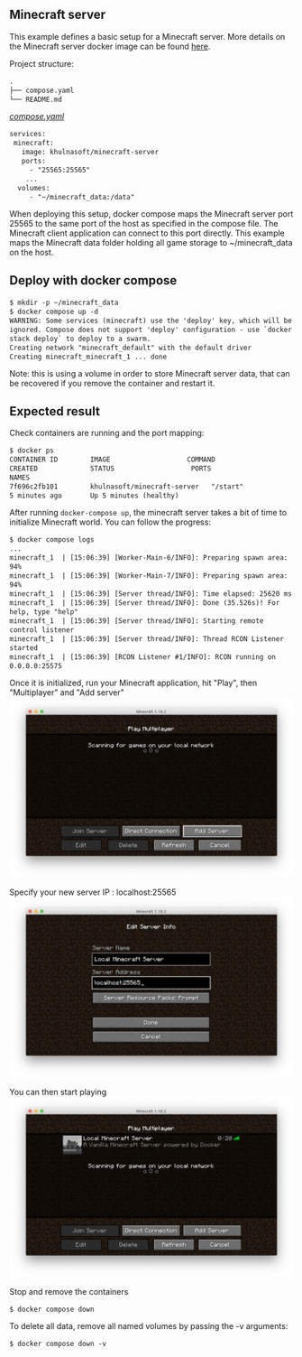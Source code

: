 ## Minecraft server
This example defines a basic setup for a Minecraft server. More details on the Minecraft server docker image can be found [here](https://github.com/itzg/docker-minecraft-server/blob/master/README.md).

Project structure:
```
.
├── compose.yaml
└── README.md
```

[_compose.yaml_](compose.yaml)
```
services:
 minecraft:
   image: khulnasoft/minecraft-server
   ports:
     - "25565:25565"
    ...
  volumes:
     - "~/minecraft_data:/data"
```

When deploying this setup, docker compose maps the Minecraft server port 25565 to
the same port of the host as specified in the compose file. The Minecraft client application can connect to this port directly.
This example maps the Minecraft data folder holding all game storage to ~/minecraft_data on the host.

## Deploy with docker compose

```
$ mkdir -p ~/minecraft_data
$ docker compose up -d
WARNING: Some services (minecraft) use the 'deploy' key, which will be ignored. Compose does not support 'deploy' configuration - use `docker stack deploy` to deploy to a swarm.
Creating network "minecraft_default" with the default driver
Creating minecraft_minecraft_1 ... done
```

Note: this is using a volume in order to store Minecraft server data, that can be recovered if you remove the container and restart it. 

## Expected result

Check containers are running and the port mapping:

```
$ docker ps
CONTAINER ID        IMAGE                   COMMAND             CREATED             STATUS                   PORTS                                 NAMES
7f696c2fb101        khulnasoft/minecraft-server   "/start"            5 minutes ago       Up 5 minutes (healthy)
```

After running `docker-compose up`, the minecraft server takes a bit of time to initialize Minecraft world. You can follow the progress:

```
$ docker compose logs
...
minecraft_1  | [15:06:39] [Worker-Main-6/INFO]: Preparing spawn area: 94%
minecraft_1  | [15:06:39] [Worker-Main-7/INFO]: Preparing spawn area: 94%
minecraft_1  | [15:06:39] [Server thread/INFO]: Time elapsed: 25620 ms
minecraft_1  | [15:06:39] [Server thread/INFO]: Done (35.526s)! For help, type "help"
minecraft_1  | [15:06:39] [Server thread/INFO]: Starting remote control listener
minecraft_1  | [15:06:39] [Server thread/INFO]: Thread RCON Listener started
minecraft_1  | [15:06:39] [RCON Listener #1/INFO]: RCON running on 0.0.0.0:25575
```

Once it is initialized, run your Minecraft application, hit "Play", then "Multiplayer" and "Add server"
![add server](screenshots/click-add-server.png)

 Specify your new server IP : localhost:25565
 ![server configuration](screenshots/add-server-config.png)

 You can then start playing
 ![ready to play](screenshots/ready-to-play.png)

Stop and remove the containers

```
$ docker compose down
```

To delete all data, remove all named volumes by passing the -v arguments:

```
$ docker compose down -v
```
